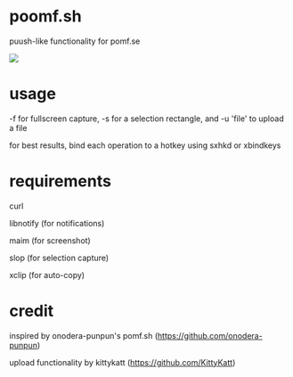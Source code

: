 poomf.sh
========

puush-like functionality for pomf.se

![](http://a.pomf.se/avnmcn.png)

usage
=====

-f for fullscreen capture, -s for a selection rectangle, and -u 'file' to upload a file

for best results, bind each operation to a hotkey using sxhkd or xbindkeys

requirements
============

curl

libnotify (for notifications)

maim (for screenshot)

slop (for selection capture)

xclip (for auto-copy)


credit
======

inspired by onodera-punpun's pomf.sh (https://github.com/onodera-punpun)

upload functionality by kittykatt (https://github.com/KittyKatt)
